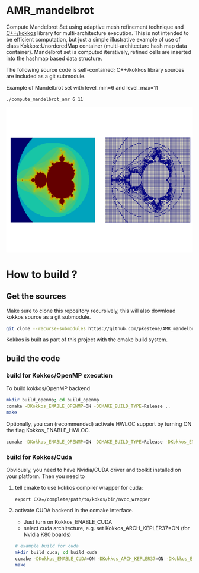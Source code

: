 # AMR_mandelbrot

Compute Mandelbrot Set using adaptive mesh refinement technique and [C++/kokkos](https://github.com/kokkos/kokkos/) library for multi-architecture execution. 
This is not intended to be efficient computation, but just a simple illustrative example of use of class Kokkos::UnorderedMap container (multi-architecture hash map data container). Mandelbrot set is computed iteratively, refined cells are inserted into the hashmap based data structure.

The following source code is self-contained; C++/kokkos library sources are included as a git submodule.

Example of Mandelbrot set with level_min=6 and level_max=11

```bash
./compute_mandelbrot_amr 6 11
```

![mandelbrot set](https://github.com/pkestene/AMR_mandelbrot/blob/master/mandelbrot_level_6_11.png)

# How to build ?

## Get the sources

Make sure to clone this repository recursively, this will also download kokkos source as a git submodule.

```bash
git clone --recurse-submodules https://github.com/pkestene/AMR_mandelbrot.git
```

Kokkos is built as part of this project with the cmake build system.

## build the code

### build for Kokkos/OpenMP execution

To build kokkos/OpenMP backend

```bash
mkdir build_openmp; cd build_openmp
ccmake -DKokkos_ENABLE_OPENMP=ON -DCMAKE_BUILD_TYPE=Release ..
make
```

Optionally, you can (recommended) activate HWLOC support by turning ON the flag Kokkos_ENABLE_HWLOC.

```bash
ccmake -DKokkos_ENABLE_OPENMP=ON -DCMAKE_BUILD_TYPE=Release -DKokkos_ENABLE_HWLOC=ON ..
```

### build for Kokkos/Cuda

Obviously, you need to have Nvidia/CUDA driver and toolkit installed on your platform.
Then you need to

 1. tell cmake to use kokkos compiler wrapper for cuda:
 
    ```shell
    export CXX=/complete/path/to/kokos/bin/nvcc_wrapper
    ```
    
 2. activate CUDA backend in the ccmake interface. 
    * Just turn on Kokkos_ENABLE_CUDA 
    * select cuda architecture, e.g. set Kokkos_ARCH_KEPLER37=ON (for Nvidia K80 boards)
    
    ```bash
    # example build for cuda
    mkdir build_cuda; cd build_cuda
    ccmake -DKokkos_ENABLE_CUDA=ON -DKokkos_ARCH_KEPLER37=ON -DKokkos_ENABLE_CUDA_LAMBDA=ON -DKokkos_ENABLE_HWLOC=ON ..
    make
    ```


